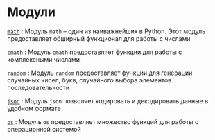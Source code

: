 # Модули

[`math`](math.md)
: Модуль `math` – один из наиважнейших в Python. Этот модуль предоставляет обширный функционал для работы с числами

[`cmath`](cmath.md)
: Модуль `cmath` предоставляет функции для работы с комплексными числами

[`random`](random.md)
: Модуль `random` предоставляет функции для генерации случайных чисел, букв, случайного выбора элементов последовательности

[`json`](json.md)
: Модуль `json` позволяет кодировать и декодировать данные в удобном формате

[`os`](os.md)
: Модуль `os` предоставляет множество функций для работы с операционной системой
